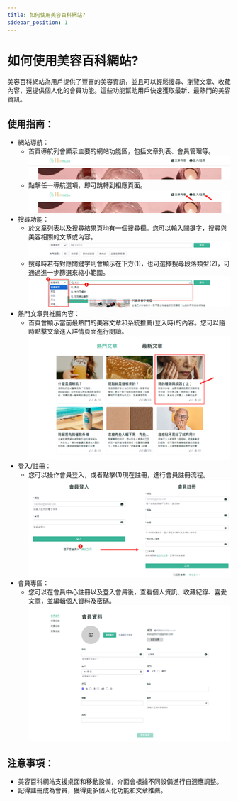 ```yaml
---
title: 如何使用美容百科網站?
sidebar_position: 1
---
```


# 如何使用美容百科網站?

美容百科網站為用戶提供了豐富的美容資訊，並且可以輕鬆搜尋、瀏覽文章、收藏內容，還提供個人化的會員功能。這些功能幫助用戶快速獲取最新、最熱門的美容資訊。

## 使用指南：

- 網站導航：
  - 首頁導航列會顯示主要的網站功能區，包括文章列表、會員管理等。
    ![首頁](./img/how-to-use-1.png)
  - 點擊任一導航選項，即可跳轉到相應頁面。
    ![首頁](./img/how-to-use-2.png)
- 搜尋功能：
  - 於文章列表以及搜尋結果頁均有一個搜尋欄。您可以輸入關鍵字，搜尋與美容相關的文章或內容。
    ![搜尋功能](./img/how-to-use-3.png)
  - 搜尋時若有對應關鍵字則會顯示在下方(1)，也可選擇搜尋段落類型(2)，可通過進一步篩選來縮小範圍。
    ![搜尋功能](./img/how-to-use-4.png)
- 熱門文章與推薦內容：
  - 首頁會顯示當前最熱門的美容文章和系統推薦(登入時)的內容。您可以隨時點擊文章進入詳情頁面進行閱讀。
    ![熱門文章與推薦內容](./img/how-to-use-5.png)
- 登入/註冊：
  - 您可以操作會員登入，或者點擊(1)現在註冊，進行會員註冊流程。
    ![登入/註冊](./img/how-to-use-6.png)
- 會員專區：
  - 您可以在會員中心註冊以及登入會員後，查看個人資訊、收藏紀錄、喜愛文章，並編輯個人資料及密碼。
    ![會員專區](./img/how-to-use-7.png)

## 注意事項：

- 美容百科網站支援桌面和移動設備，介面會根據不同設備進行自適應調整。
- 記得註冊成為會員，獲得更多個人化功能和文章推薦。
